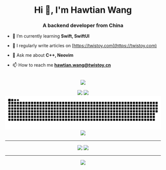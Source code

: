 <!--
  <div align="center">
    <h1>A vimer! C++ programmer! Rustacean!</h1>
  </div>
-->

<h1 align="center">Hi 👋, I'm Hawtian Wang</h1>
<h3 align="center">A backend developer from China</h3>

- 🌱 I’m currently learning **Swift, SwiftUI**

- 📝 I regularly write articles on [https://twistoy.com](https://twistoy.com)

- 💬 Ask me about **C++, Neovim**

- 📫 How to reach me **hawtian.wang@twistoy.cn**

<br>

<div align="center">
  <img align="center" src="https://github-readme-streak-stats.herokuapp.com/?user=TwIStOy&theme=dark&hide_border=true" />
</div>
<br>

<div align="center">
    <img height="137px" src="https://github-readme-stats-git-masterrstaa-rickstaa.vercel.app/api?username=TwIStOy&hide_title=true&hide_border=true&show_icons=true&line_height=21&theme=dracula" />
    <img height="137px" src="https://github-readme-stats-git-masterrstaa-rickstaa.vercel.app/api/top-langs/?username=TwIStOy&hide_title=true&hide_border=true&layout=compact&langs_count=6&theme=dracula" />
</div>

<div align="center"><img src="https://raw.githubusercontent.com/TwIStOy/TwIStOy/output/github-contribution-grid-snake-dark.svg" /></div>

<div align="center"><img src="https://github-profile-trophy.vercel.app/?username=TwIStOy&theme=onedark&row=1&column=7&no-frame=true&no-bg=true" /></div>

----

<div align="center">
<img src="https://github-readme-stats-git-masterrstaa-rickstaa.vercel.app/api/pin?username=TwIStOy&repo=dotvim&theme=dracula&show_owner=true&hide_border=true" />
<img src="https://github-readme-stats-git-masterrstaa-rickstaa.vercel.app/api/pin?username=TwIStOy&repo=httl&theme=dracula&show_owner=true&hide_border=true" />
</div>

----

<div align="center">
<img src="https://activity-graph.herokuapp.com/graph?username=TwIStOy&theme=react-dark" />
</div>

